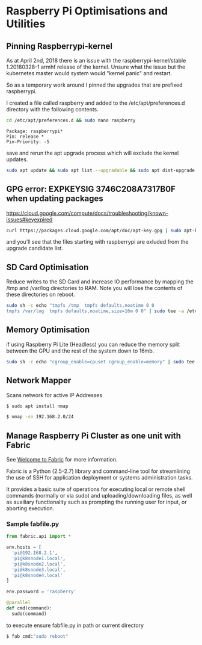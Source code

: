 # Raspberry Pi Optimisations and Utilities

## Pinning Raspberrypi-kernel

As at April 2nd, 2018 there is an issue with the raspberrypi-kernel/stable 1.20180328-1 armhf release of the kernel. Unsure what the issue but the kubernetes master would system would "kernel panic" and restart.

So as a temporary work around I pinned the upgrades that are prefixed raspberrypi.

I created a file called raspberry and added to the /etc/apt/preferences.d directory with the following contents.

```bash
cd /etc/apt/preferences.d && sudo nano raspberry
```

```
Package: raspberrypi*       
Pin: release *
Pin-Priority: -5
```

save and rerun the apt upgrade process which will exclude the kernel updates.

```bash
sudo apt update && sudo apt list --upgradable && sudo apt dist-upgrade -y
```


## GPG error: EXPKEYSIG 3746C208A7317B0F when updating packages

https://cloud.google.com/compute/docs/troubleshooting/known-issues#keyexpired

```bash
curl https://packages.cloud.google.com/apt/doc/apt-key.gpg | sudo apt-key add -
```


and you'll see that the files starting with raspberrypi are exluded from the upgrade candidate list.

## SD Card Optimisation

Reduce writes to the SD Card and increase IO performance by mapping the /tmp and /var/log directories to RAM. Note you will lose the contents of these directories on reboot.

```bash
sudo sh -c echo "tmpfs /tmp  tmpfs defaults,noatime 0 0
tmpfs /var/log  tmpfs defaults,noatime,size=16m 0 0" | sudo tee -a /etc/fstab
```

## Memory Optimisation

if using Raspberry Pi Lite (Headless) you can reduce the memory split between the GPU and the rest of the system down to 16mb.

```bash
sudo sh -c echo "cgroup_enable=cpuset cgroup_enable=memory" | sudo tee -a /boot/cmdline.txt
```


## Network Mapper

Scans network for active IP Addresses

```bash
$ sudo apt install nmap

$ nmap -sn 192.168.2.0/24
```

## Manage Raspberry Pi Cluster as one unit with Fabric

See [Welcome to Fabric](http://www.fabfile.org/) for more information.

Fabric is a Python (2.5-2.7) library and command-line tool for streamlining the use of SSH for application deployment or systems administration tasks.

It provides a basic suite of operations for executing local or remote shell commands (normally or via sudo) and uploading/downloading files, as well as auxiliary functionality such as prompting the running user for input, or aborting execution.

### Sample fabfile.py 

```py
from fabric.api import *

env.hosts = [
  'pi@192.168.2.1',
  'pi@k8snode1.local',
  'pi@k8snode2.local',
  'pi@k8snode3.local',
  'pi@k8snode4.local'
]

env.password = 'raspberry'

@parallel
def cmd(command):
  sudo(command)
```

to execute ensure fabfile.py in path or current directory

```bash
$ fab cmd:"sudo reboot"
```